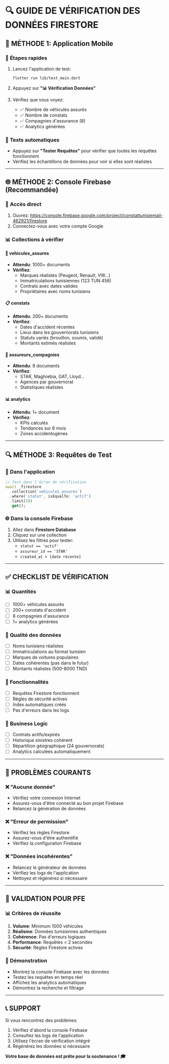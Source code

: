 # 🔍 GUIDE DE VÉRIFICATION DES DONNÉES FIRESTORE

## 📱 **MÉTHODE 1: Application Mobile**

### 🚀 **Étapes rapides**
1. Lancez l'application de test:
   ```bash
   flutter run lib/test_main.dart
   ```

2. Appuyez sur **"📊 Vérification Données"**

3. Vérifiez que vous voyez:
   - ✅ Nombre de véhicules assurés
   - ✅ Nombre de constats
   - ✅ Compagnies d'assurance (8)
   - ✅ Analytics générées

### 🧪 **Tests automatiques**
- Appuyez sur **"Tester Requêtes"** pour vérifier que toutes les requêtes fonctionnent
- Vérifiez les échantillons de données pour voir si elles sont réalistes

---

## 🌐 **MÉTHODE 2: Console Firebase (Recommandée)**

### 🔗 **Accès direct**
1. Ouvrez: https://console.firebase.google.com/project/constattunisiemail-462921/firestore
2. Connectez-vous avec votre compte Google

### 📊 **Collections à vérifier**

#### **🚗 vehicules_assures**
- **Attendu**: 1000+ documents
- **Vérifiez**:
  - Marques réalistes (Peugeot, Renault, VW...)
  - Immatriculations tunisiennes (123 TUN 456)
  - Contrats avec dates valides
  - Propriétaires avec noms tunisiens

#### **📋 constats**
- **Attendu**: 200+ documents
- **Vérifiez**:
  - Dates d'accident récentes
  - Lieux dans les gouvernorats tunisiens
  - Statuts variés (brouillon, soumis, validé)
  - Montants estimés réalistes

#### **🏢 assureurs_compagnies**
- **Attendu**: 8 documents
- **Vérifiez**:
  - STAR, Maghrebia, GAT, Lloyd...
  - Agences par gouvernorat
  - Statistiques réalistes

#### **📊 analytics**
- **Attendu**: 1+ document
- **Vérifiez**:
  - KPIs calculés
  - Tendances sur 6 mois
  - Zones accidentogènes

---

## 🔍 **MÉTHODE 3: Requêtes de Test**

### 📱 **Dans l'application**
```dart
// Test dans l'écran de vérification
await _firestore
  .collection('vehicules_assures')
  .where('statut', isEqualTo: 'actif')
  .limit(10)
  .get();
```

### 🌐 **Dans la console Firebase**
1. Allez dans **Firestore Database**
2. Cliquez sur une collection
3. Utilisez les filtres pour tester:
   - `statut == 'actif'`
   - `assureur_id == 'STAR'`
   - `created_at > [date récente]`

---

## ✅ **CHECKLIST DE VÉRIFICATION**

### 📊 **Quantités**
- [ ] 1000+ véhicules assurés
- [ ] 200+ constats d'accident
- [ ] 8 compagnies d'assurance
- [ ] 1+ analytics générées

### 🎯 **Qualité des données**
- [ ] Noms tunisiens réalistes
- [ ] Immatriculations au format tunisien
- [ ] Marques de voitures populaires
- [ ] Dates cohérentes (pas dans le futur)
- [ ] Montants réalistes (500-8000 TND)

### 🔧 **Fonctionnalités**
- [ ] Requêtes Firestore fonctionnent
- [ ] Règles de sécurité actives
- [ ] Index automatiques créés
- [ ] Pas d'erreurs dans les logs

### 🏢 **Business Logic**
- [ ] Contrats actifs/expirés
- [ ] Historique sinistres cohérent
- [ ] Répartition géographique (24 gouvernorats)
- [ ] Analytics calculées automatiquement

---

## 🚨 **PROBLÈMES COURANTS**

### ❌ **"Aucune donnée"**
- Vérifiez votre connexion Internet
- Assurez-vous d'être connecté au bon projet Firebase
- Relancez la génération de données

### ❌ **"Erreur de permission"**
- Vérifiez les règles Firestore
- Assurez-vous d'être authentifié
- Vérifiez la configuration Firebase

### ❌ **"Données incohérentes"**
- Relancez le générateur de données
- Vérifiez les logs de l'application
- Nettoyez et régénérez si nécessaire

---

## 🎯 **VALIDATION POUR PFE**

### 📊 **Critères de réussite**
1. **Volume**: Minimum 1000 véhicules
2. **Réalisme**: Données tunisiennes authentiques
3. **Cohérence**: Pas d'erreurs logiques
4. **Performance**: Requêtes < 2 secondes
5. **Sécurité**: Règles Firestore actives

### 🎉 **Démonstration**
- Montrez la console Firebase avec les données
- Testez les requêtes en temps réel
- Affichez les analytics automatiques
- Démontrez la recherche et filtrage

---

## 📞 **SUPPORT**

Si vous rencontrez des problèmes:
1. Vérifiez d'abord la console Firebase
2. Consultez les logs de l'application
3. Utilisez l'écran de vérification intégré
4. Régénérez les données si nécessaire

**Votre base de données est prête pour la soutenance ! 🎓**

